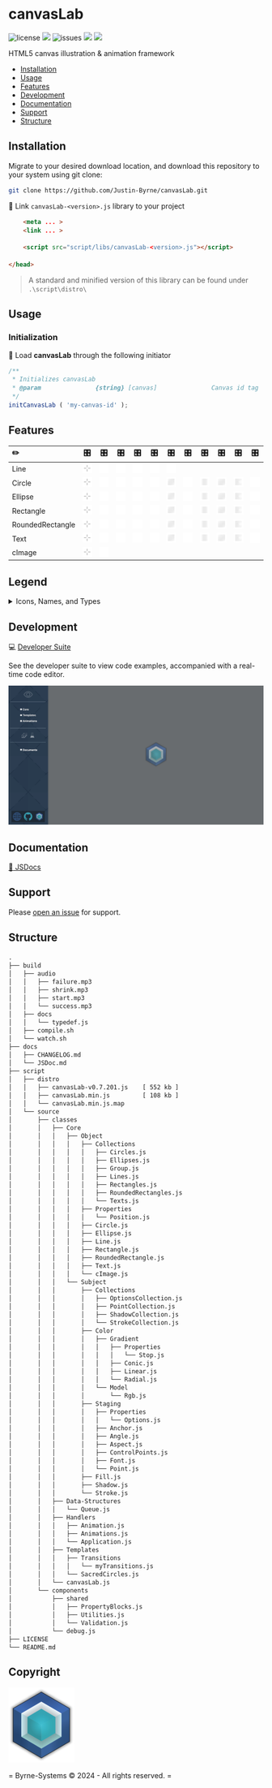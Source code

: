# canvasLab

![license](https://img.shields.io/github/license/Justin-Byrne/canvasLab?style=flat-square)
<img src="https://img.shields.io/badge/Chrome-130.0.6723.92-yellow?style=flat-square&logo=googlechrome&logoColor=white" />
![issues](https://img.shields.io/github/issues/Justin-Byrne/canvasLab?style=flat-square)
<img src="https://img.shields.io/badge/Version-0.7.201-navy?style=flat-square" />
<img src="https://img.shields.io/github/languages/code-size/Justin-Byrne/canvasLab?style=flat-square" />

HTML5 canvas illustration & animation framework

- [Installation](#installation)
- [Usage](#usage)
- [Features](#features)
- [Development](#development)
- [Documentation](#documentation)
- [Support](#support)
- [Structure](#structure)

## Installation

Migrate to your desired download location, and download this repository to your system using git clone:

```sh
git clone https://github.com/Justin-Byrne/canvasLab.git
```

:paperclip: Link `canvasLab-<version>.js` library to your project

```html
    <meta ... >
    <link ... >

    <script src="script/libs/canvasLab-<version>.js"></script>

</head>
```

> A standard and minified version of this library can be found under `.\script\distro\`

## Usage

### Initialization

:truck: Load **canvasLab** through the following initiator

```javascript
/**
 * Initializes canvasLab
 * @param               {string} [canvas]               Canvas id tag
 */
initCanvasLab ( 'my-canvas-id' );
```

## Features

| :pencil2: 		| :control_knobs: | :control_knobs:   | :control_knobs: | :control_knobs: 	| :control_knobs: 	| :control_knobs: 				  | :control_knobs: | :control_knobs: 	| :control_knobs: 	| :control_knobs: | :control_knobs:   |
| :---------------- | :-------------: | :---------------: | :-------------: | :---------------: | :---------------: | :-----------------------------: | :-------------: | :---------------: | :---------------: | :-------------: | :---------------: |
| Line    			| ![Point][Point] | ![Anchor][Anchor] | ![Rgb][Rgb] 	| ![Stroke][Stroke] | ![Shadow][Shadow] | ![ControlPoints][ControlPoints] | 			    | 				  	| 				  	| 				  | 				  |
| Circle  			| ![Point][Point] | ![Anchor][Anchor] | ![Rgb][Rgb] 	| ![Stroke][Stroke] | ![Shadow][Shadow] | ![Fill][Fill] 				  | ![Stop][Stop]   | ![Linear][Linear] | ![Radial][Radial] | ![Conic][Conic] | ![Angle][Angle]   |
| Ellipse 			| ![Point][Point] | ![Anchor][Anchor] | ![Rgb][Rgb] 	| ![Stroke][Stroke] | ![Shadow][Shadow] | ![Fill][Fill] 				  | ![Stop][Stop]   | ![Linear][Linear] | ![Radial][Radial] | ![Conic][Conic] | ![Angle][Angle]   |
| Rectangle 		| ![Point][Point] | ![Anchor][Anchor] | ![Rgb][Rgb] 	| ![Stroke][Stroke] | ![Shadow][Shadow] | ![Fill][Fill] 				  | ![Stop][Stop]   | ![Linear][Linear] | ![Radial][Radial] | ![Conic][Conic] | ![Aspect][Aspect] |
| RoundedRectangle 	| ![Point][Point] | ![Anchor][Anchor] | ![Rgb][Rgb] 	| ![Stroke][Stroke] | ![Shadow][Shadow] | ![Fill][Fill] 				  | ![Stop][Stop]   | ![Linear][Linear] | ![Radial][Radial] | ![Conic][Conic] | ![Aspect][Aspect] |
| Text 				| ![Point][Point] | ![Anchor][Anchor] | ![Rgb][Rgb] 	| ![Stroke][Stroke] | ![Shadow][Shadow] | ![Fill][Fill] 				  | ![Stop][Stop]   | ![Linear][Linear] | ![Radial][Radial] | ![Conic][Conic] | ![Font][Font]  	  |
| cImage 			| ![Point][Point] | ![Anchor][Anchor] |             	| 					|					| 								  | 			    | 				  	|	 				| 				  |					  |

## Legend

<details>

<summary>Icons, Names, and Types</summary>

<table>
<td>

| :pencil2: 							| Name 				| Type     	|
| :-----------------------------------: | :---------------- | :-------- |
| ![Line][Line] 						| Line 				| Object 	|
| ![Circle][Circle] 					| Circle  			| Object 	|
| ![Ellipse][Ellipse] 					| Ellipse 			| Object 	|
| ![Rectangle][Rectangle] 				| Rectangle 		| Object 	|
| ![RoundedRectangle][RoundedRectangle] | RoundedRectangle 	| Object 	|
| ![Text][Text] 						| Text 				| Object 	|
| ![cImage][cImage] 					| cImage 			| Object 	|

</td>
<td>

| :control_knobs: 					| Name 				| Type      |
| :-------------------------------: | :---------------- | :-------- |
| ![Point][Point] 					| Point 			| Subject	|
| ![ControlPoints][ControlPoints] 	| ControlPoints 	| Subject 	|
| ![Anchor][Anchor] 				| Anchor 			| Subject 	|
| ![Angle][Angle] 					| Angle 			| Subject 	|
| ![Aspect][Aspect] 				| Aspect 			| Subject 	|
| ![Font][Font] 					| Font 				| Subject 	|
| ![Rgb][Rgb] 						| Rgb 				| Subject 	|

</td>
<td>

| :control_knobs: 		| Name 		| Type      |
| :-------------------: | :-------- | :-------- |
| ![Stroke][Stroke] 	| Stroke 	| Subject 	|
| ![Fill][Fill] 		| Fill 		| Subject 	|
| ![Stop][Stop] 		| Stop 		| Subject 	|
| ![Linear][Linear] 	| Linear 	| Subject 	|
| ![Radial][Radial] 	| Radial 	| Subject 	|
| ![Conic][Conic] 		| Conic 	| Subject 	|
| ![Shadow][Shadow] 	| Shadow 	| Subject 	|

</td>
</table>

</details>

[Line]: https://github.com/Justin-Byrne/canvasLab/blob/main/devSuite/images/svg/Object/Line.svg "Line"
[Circle]: https://github.com/Justin-Byrne/canvasLab/blob/main/devSuite/images/svg/Object/Circle.svg "Circle"
[Ellipse]: https://github.com/Justin-Byrne/canvasLab/blob/main/devSuite/images/svg/Object/Ellipse.svg "Ellipse"
[Rectangle]: https://github.com/Justin-Byrne/canvasLab/blob/main/devSuite/images/svg/Object/Rectangle.svg "Rectangle"
[RoundedRectangle]: https://github.com/Justin-Byrne/canvasLab/blob/main/devSuite/images/svg/Object/RoundedRectangle.svg "RoundedRectangle"
[Text]: https://github.com/Justin-Byrne/canvasLab/blob/main/devSuite/images/svg/Object/Text.svg "Text"
[cImage]: https://github.com/Justin-Byrne/canvasLab/blob/main/devSuite/images/svg/Object/cImage.svg "cImage"
[Point]: https://github.com/Justin-Byrne/canvasLab/blob/main/devSuite/images/svg/Subject/Point.svg "Point"
[ControlPoints]: https://github.com/Justin-Byrne/canvasLab/blob/main/devSuite/images/svg/Subject/ControlPoints.svg "ControlPoints"
[Anchor]: https://github.com/Justin-Byrne/canvasLab/blob/main/devSuite/images/svg/Subject/Anchor.svg "Anchor"
[Angle]: https://github.com/Justin-Byrne/canvasLab/blob/main/devSuite/images/svg/Subject/Angle.svg "Angle"
[Aspect]: https://github.com/Justin-Byrne/canvasLab/blob/main/devSuite/images/svg/Subject/Aspect.svg "Aspect"
[Font]: https://github.com/Justin-Byrne/canvasLab/blob/main/devSuite/images/svg/Subject/Font.svg "Font"
[Rgb]: https://github.com/Justin-Byrne/canvasLab/blob/main/devSuite/images/svg/Subject/Rgb.svg "Rgb"
[Stroke]: https://github.com/Justin-Byrne/canvasLab/blob/main/devSuite/images/svg/Subject/Stroke.svg "Stroke"
[Fill]: https://github.com/Justin-Byrne/canvasLab/blob/main/devSuite/images/svg/Subject/Fill.svg "Fill"
[Stop]: https://github.com/Justin-Byrne/canvasLab/blob/main/devSuite/images/svg/Subject/Stop.svg "Stop"
[Linear]: https://github.com/Justin-Byrne/canvasLab/blob/main/devSuite/images/svg/Subject/Linear.svg "Linear"
[Radial]: https://github.com/Justin-Byrne/canvasLab/blob/main/devSuite/images/svg/Subject/Radial.svg "Radial"
[Conic]: https://github.com/Justin-Byrne/canvasLab/blob/main/devSuite/images/svg/Subject/Conic.svg "Conic"
[Shadow]: https://github.com/Justin-Byrne/canvasLab/blob/main/devSuite/images/svg/Subject/Shadow.svg "Shadow"

## Development

:computer: [Developer Suite](https://byrne-systems.com/portal/canvasLab/devSuite/index.html)

See the developer suite to view code examples, accompanied with a real-time code editor.

[![devSuite](https://github.com/Justin-Byrne/canvasLab/blob/main/images/devSuite.png)](https://byrne-systems.com/portal/canvasLab/devSuite/index.html)

## Documentation

[:book: JSDocs](https://byrne-systems.com/portal/canvasLab/docs/JSDoc/index.html)


## Support

Please [open an issue](https://github.com/Justin-Byrne/canvasLab/issues/new) for support.

## Structure

```
.
├── build
│   ├── audio
│   │   ├── failure.mp3
│   │   ├── shrink.mp3
│   │   ├── start.mp3
│   │   └── success.mp3
│   ├── docs
│   │   └── typedef.js
│   ├── compile.sh
│   └── watch.sh
├── docs
│   ├── CHANGELOG.md
│   └── JSDoc.md
├── script
│   ├── distro
│   │   ├── canvasLab-v0.7.201.js    [ 552 kb ]
│   │   ├── canvasLab.min.js         [ 108 kb ]
│   │   └── canvasLab.min.js.map
│   └── source
│       ├── classes
│       │   ├── Core
│       │   │   ├── Object
│       │   │   │   ├── Collections
│       │   │   │   │   ├── Circles.js
│       │   │   │   │   ├── Ellipses.js
│       │   │   │   │   ├── Group.js
│       │   │   │   │   ├── Lines.js
│       │   │   │   │   ├── Rectangles.js
│       │   │   │   │   ├── RoundedRectangles.js
│       │   │   │   │   └── Texts.js
│       │   │   │   ├── Properties
│       │   │   │   │   └── Position.js
│       │   │   │   ├── Circle.js
│       │   │   │   ├── Ellipse.js
│       │   │   │   ├── Line.js
│       │   │   │   ├── Rectangle.js
│       │   │   │   ├── RoundedRectangle.js
│       │   │   │   ├── Text.js
│       │   │   │   └── cImage.js
│       │   │   └── Subject
│       │   │       ├── Collections
│       │   │       │   ├── OptionsCollection.js
│       │   │       │   ├── PointCollection.js
│       │   │       │   ├── ShadowCollection.js
│       │   │       │   └── StrokeCollection.js
│       │   │       ├── Color
│       │   │       │   ├── Gradient
│       │   │       │   │   ├── Properties
│       │   │       │   │   │   └── Stop.js
│       │   │       │   │   ├── Conic.js
│       │   │       │   │   ├── Linear.js
│       │   │       │   │   └── Radial.js
│       │   │       │   └── Model
│       │   │       │       └── Rgb.js
│       │   │       ├── Staging
│       │   │       │   ├── Properties
│       │   │       │   │   └── Options.js
│       │   │       │   ├── Anchor.js
│       │   │       │   ├── Angle.js
│       │   │       │   ├── Aspect.js
│       │   │       │   ├── ControlPoints.js
│       │   │       │   ├── Font.js
│       │   │       │   └── Point.js
│       │   │       ├── Fill.js
│       │   │       ├── Shadow.js
│       │   │       └── Stroke.js
│       │   ├── Data-Structures
│       │   │   └── Queue.js
│       │   ├── Handlers
│       │   │   ├── Animation.js
│       │   │   ├── Animations.js
│       │   │   └── Application.js
│       │   ├── Templates
│       │   │   ├── Transitions
│       │   │   │   └── myTransitions.js
│       │   │   └── SacredCircles.js
│       │   └── canvasLab.js
│       └── components
│           ├── shared
│           │   ├── PropertyBlocks.js
│           │   ├── Utilities.js
│           │   └── Validation.js
│           └── debug.js
├── LICENSE
└── README.md
```
 
## Copyright

![Byrne-Systems](https://github.com/Justin-Byrne/canvasLab/blob/main/images/cube_sm.png)

= Byrne-Systems © 2024 - All rights reserved. =
